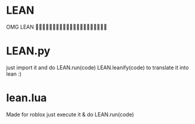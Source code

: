 # LEAN
OMG LEAN 💜💜💜💜💜💜💜💜💜💜💜💜💜💜💜💜💜💜💜💜💜


# LEAN.py
just import it and do LEAN.run(code)
LEAN.leanify(code) to translate it into lean :)


# lean.lua
Made for roblox
just execute it & do LEAN.run(code)
